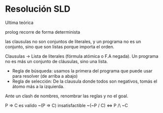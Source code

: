 # Resolución SLD

Ultima teórica

prolog recorre de forma determinista

las clausulas no son conjuntos de literales, y un programa no es un conjunto,
sino que son listas porque importa el orden.

Clausulas -> Lista de literales (fórmula atómica o F.A negada).
Un programa no es más un conjunto de cláusulas, sino una lista.

- Regla de búsqueda: usamos la primera del programa que puede usar para resolver
  (de arriba a abajo)
- Regla de selección: De la clausula donde todos son negativos, tomás el átomo
  más a la izquierda.

Ante un clash de nombres, renombrar las reglas y no el goal.

P => C es valido
~(P => C) insatisfactible
~(~P \/ C) <=> P /\ ~C

